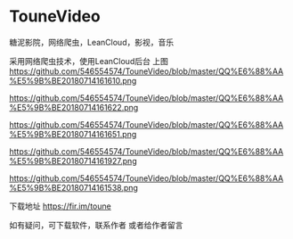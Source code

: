# TouneVideo
糖泥影院，网络爬虫，LeanCloud，影视，音乐

采用网络爬虫技术，使用LeanCloud后台
上图
https://github.com/546554574/TouneVideo/blob/master/QQ%E6%88%AA%E5%9B%BE20180714161610.png

https://github.com/546554574/TouneVideo/blob/master/QQ%E6%88%AA%E5%9B%BE20180714161622.png

https://github.com/546554574/TouneVideo/blob/master/QQ%E6%88%AA%E5%9B%BE20180714161651.png

https://github.com/546554574/TouneVideo/blob/master/QQ%E6%88%AA%E5%9B%BE20180714161927.png

https://github.com/546554574/TouneVideo/blob/master/QQ%E6%88%AA%E5%9B%BE20180714161538.png

下载地址
	https://fir.im/toune
  
  如有疑问，可下载软件，联系作者
  或者给作者留言


